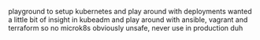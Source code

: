 playground to setup kubernetes and play around with deployments
wanted a little bit of insight in kubeadm and play around with ansible, vagrant and terraform so no microk8s
obviously unsafe, never use in production duh
